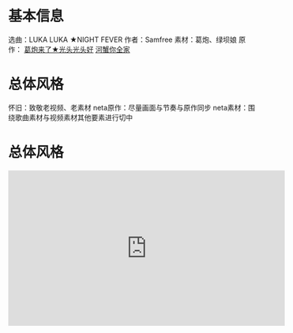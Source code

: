 # 基本信息
选曲：LUKA LUKA ★NIGHT FEVER
作者：Samfree
素材：葛炮、绿坝娘
原作：
[葛炮来了★光头光头好](https://www.bilibili.com/video/BV1tx411c7Ke)
[河蟹你全家](https://www.bilibili.com/video/BV1xx411c7BF/)
# 总体风格
怀旧：致敬老视频、老素材
neta原作：尽量画面与节奏与原作同步
neta素材：围绕歌曲素材与视频素材其他要素进行切中
# 总体风格
<iframe src="https://player.bilibili.com/player.html?bvid=BV1kS411A7AB&page=1" 
width="560" 
height="315" 
frameborder="0" 
allowfullscreen>
</iframe>
